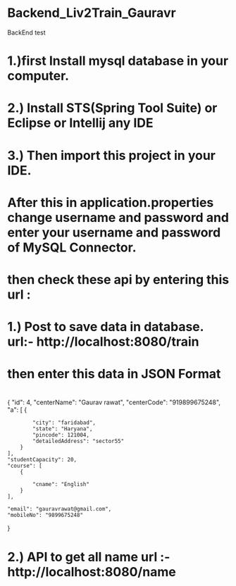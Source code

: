 # Backend_Liv2Train_Gauravr
BackEnd test

# 1.)first Install mysql database in your computer.
# 2.) Install STS(Spring Tool Suite) or Eclipse or Intellij any IDE
# 3.) Then import this project in your IDE.

# After this in application.properties change username and password and enter your username and password of MySQL Connector.
# then check these api by entering this url :
# 1.) Post to save data in database. url:- http://localhost:8080/train
#  then enter this data in JSON Format 
  #
  {
    "id": 4,
    "centerName": "Gaurav rawat",
    "centerCode": "919899675248",
    "a": [
        {
            
            "city": "faridabad",
            "state": "Haryana",
            "pincode": 121004,
            "detailedAddress": "sector55"
        }
    ],
    "studentCapacity": 20,
    "course": [
        {
            
            "cname": "English"
        }
    ],
   
    "email": "gauravrawat@gmail.com",
    "mobileNo": "9899675248"
}

#

# 2.) API to get all name url :- http://localhost:8080/name
